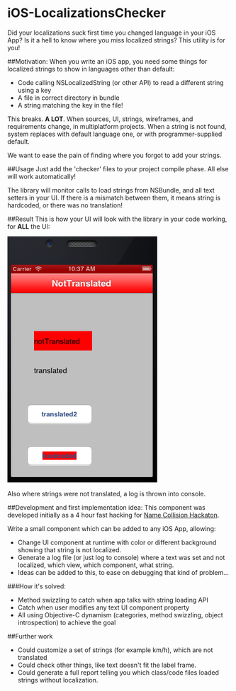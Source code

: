 iOS-LocalizationsChecker
========================

Did your localizations suck first time you changed language in your iOS App? Is it a hell to know where you miss localized strings? This utility is for you!

##Motivation:
When you write an iOS app, you need some things for localized strings to show in languages other than default:
- Code calling NSLocalizedString (or other API) to read a different string using a key
- A file in correct directory in bundle
- A string matching the key in the file!

This breaks. **A LOT**. When sources, UI, strings, wireframes, and requirements change, in multiplatform projects. 
When a string is not found, system replaces with default language one, or with programmer-supplied default.

We want to ease the pain of finding where you forgot to add your strings.

##Usage
Just add the 'checker' files to your project compile phase. All else will work automatically! 

The library will monitor calls to load strings from NSBundle, and all text setters in your UI. If there is a mismatch between them, it means string is hardcoded, or there was no translation! 

##Result
This is how your UI will look with the library in your code working, for **ALL** the UI:

![](sample.png)

Also where strings were not translated, a log is thrown into console.

##Development and first implementation idea:
This component was developed initially as a 4 hour fast hacking for [Name Collision Hackaton](http://www.namecollision.pl).

Write a small component which can be added to any iOS App, allowing:

- Change UI component at runtime with color or different background showing that string is not localized.
- Generate a log file (or just log to console) where a text was set and not localized, which view, which component, what string.
- Ideas can be added to this, to ease on debugging that kind of problem...

###How it's solved:
- Method swizzling to catch when app talks with string loading API
- Catch when user modifies any text UI component property
- All using Objective-C dynamism (categories, method swizzling, object introspection) to achieve the goal

##Further work
- Could customize a set of strings (for example km/h), which are not translated
- Could check other things, like text doesn't fit the label frame.
- Could generate a full report telling you which class/code files loaded strings without localization.